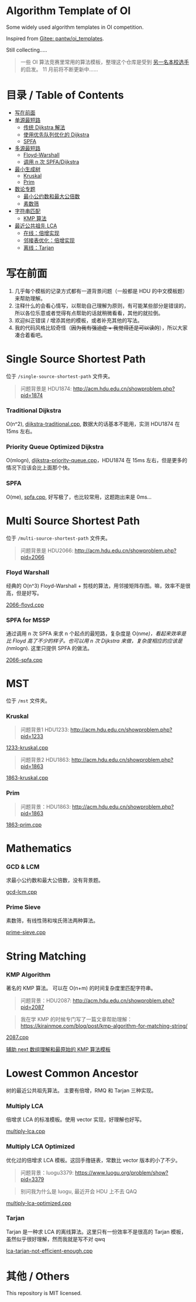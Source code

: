 # Algorithm Template of OI

Some widely used algorithm templates in OI competition.

Inspired from [Gitee: pantw/oi_templates](https://gitee.com/pantw/OI_templates).

Still collecting.....

> 一些 OI 算法竞赛里常用的算法模板，整理这个仓库是受到 [另一名本校选手](https://gitee.com/pantw/OI_templates) 的启发。 11 月前将不断更新中……

目录 / Table of Contents
=======================

  * [写在前面](#写在前面)
  * [单源最短路](#single-source-shortest-path)
    * [传统 Dijkstra 解法](#traditional-dijkstra)
    * [使用优先队列优化的 Dijkstra](#priority-queue-optimized-dijkstra)
    * [SPFA](#spfa)
  * [多源最短路](#multi-source-shortest-path)
    * [Floyd-Warshall](#floyd-warshall)
    * [调用 n 次 SPFA/Dijkstra](#spfa-for-mssp)
  * [最小生成树](#mst)
    * [Kruskal](#kruskal)
    * [Prim](#prim)
  * [数论专题](#mathematics)
    * [最小公约数和最大公倍数](#gcd-lcm)
    * [素数筛](#prime-sieve)
  * [字符串匹配](#string-matching)
    * [KMP 算法](#kmp-algorithm)
  * [最近公共祖先 LCA](#lowest-common-ancestor)
    * [在线：倍增实现](#multiply-lca)
    * [邻接表优化：倍增实现](#multiply-lca-optimized)
    * [离线：Tarjan](#tarjan)

# 写在前面

1. 几乎每个模板的记录方式都有一道背景问题（一般都是 HDU 的中文模板题）来帮助理解。
2. 注释什么的会看心情写，以帮助自己理解为原则，有可能某些部分是错误的，所以各位乐意或者觉得有点帮助的话就稍微看看，其他的就拉倒。
3. 欢迎纠正错误 / 增添其他的模板，或者补充其他的写法。
4. 我的代码风格比较奇怪（<s>因为我有强迫症 + 我觉得还是可以读的</s>），所以大家凑合着看吧。

# Single Source Shortest Path

位于 ```/single-source-shortest-path``` 文件夹。

> 问题背景是 HDU1874: http://acm.hdu.edu.cn/showproblem.php?pid=1874

### Traditional Dijkstra
  
O(n^2), [dijkstra-traditional.cpp](single-source-shortest-path/dijkstra-traditional.cpp), 数据大的话基本不能用，实测 HDU1874 在 15ms 左右。

### Priority Queue Optimized Dijkstra

O(mlogn), [dijkstra-priority-queue.cpp](single-source-shortest-path/dijkstra-priority-queue.cpp)，HDU1874 在 15ms 左右，但是更多的情况下应该会比上面那个快。

### SPFA

O(me), [spfa.cpp](single-source-shortest-path/spfa.cpp), 好写极了，也比较常用，这题跑出来是 0ms...

# Multi Source Shortest Path

位于 ```/multi-source-shortest-path``` 文件夹。

> 问题背景是 HDU2066:  http://acm.hdu.edu.cn/showproblem.php?pid=2066

### Floyd Warshall

经典的 O(n^3) Floyd-Warshall + 剪枝的算法，用邻接矩阵存图。嘛，效率不是很高，但是好写。

[2066-floyd.cpp](multi-source-shortest-path/2066-floyd.cpp)

### SPFA for MSSP

通过调用 n 次 SPFA 来求 n 个起点的最短路，复杂度是 O(n*me)，看起来效率是比 Floyd 高了不少的样子。也可以用 n 次 Dijkstra 来做，复杂度相应的应该是 (n*mlogn). 这里只提供 SPFA 的做法。

[2066-spfa.cpp](multi-source-shortest-path/2066-spfa.cpp)

# MST

位于 ```/mst``` 文件夹。

### Kruskal

> 问题背景1 HDU1233: http://acm.hdu.edu.cn/showproblem.php?pid=1233

[1233-kruskal.cpp](mst/1233-kruskal.cpp)

> 问题背景2 HDU1863: http://acm.hdu.edu.cn/showproblem.php?pid=1863

[1863-kruskal.cpp](mst/1863-kruskal.cpp)

### Prim

> 问题背景：HDU1863: http://acm.hdu.edu.cn/showproblem.php?pid=1863

[1863-prim.cpp](mst/1863-prim.cpp)

# Mathematics

### GCD & LCM

求最小公约数和最大公倍数，没有背景题。

[gcd-lcm.cpp](mathematics/gcd-lcm.cpp)

### Prime Sieve

素数筛，有线性筛和埃氏筛法两种算法。

[prime-sieve.cpp](mathematics/prime-sieve.cpp)

# String Matching

### KMP Algorithm

著名的 KMP 算法。 可以在 O(n+m) 的时间复杂度里匹配字符串。

> 问题背景：HDU2087: http://acm.hdu.edu.cn/showproblem.php?pid=2087

> 我在学 KMP 的时候专门写了一篇文章帮助理解：https://kirainmoe.com/blog/post/kmp-algorithm-for-matching-string/

[2087.cpp](kmp/2087.cpp)

[辅助 next 数组理解和最原始的 KMP 算法模板](kmp/kmp.cpp)

# Lowest Common Ancestor

树的最近公共祖先算法。 主要有倍增，RMQ 和 Tarjan 三种实现。

### Multiply LCA

倍增求 LCA 的标准模板。使用 vector 实现，好理解也好写。

[multiply-lca.cpp](lca/multiply-lca.cpp)

### Multiply LCA Optimized

优化过的倍增求 LCA 模板。这回手撸链表，常数比 vector 版本的小了不少。

> 问题背景：luogu3379: https://www.luogu.org/problem/show?pid=3379

> 别问我为什么是 luogu, 最近开会 HDU 上不去 QAQ

[multiply-lca-optimized.cpp](lca/multiply-lca-optimized.cpp)

### Tarjan

Tarjan 是一种求 LCA 的离线算法。这里只有一份效率不是很高的 Tarjan 模板，虽然似乎很好理解，然而我就是写不对 qwq

[lca-tarjan-not-efficient-enough.cpp](lca/lca-tarjan-not-efficient-enough.cpp)

# 其他 / Others

This repository is MIT licensed.